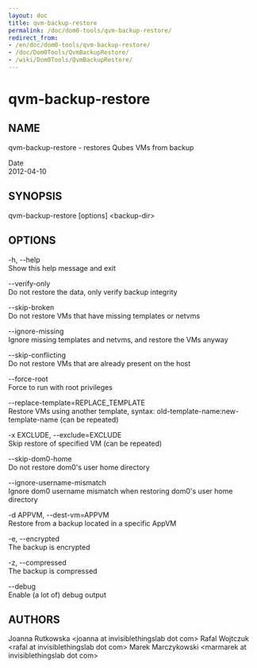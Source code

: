 ```yaml
---
layout: doc
title: qvm-backup-restore
permalink: /doc/dom0-tools/qvm-backup-restore/
redirect_from:
- /en/doc/dom0-tools/qvm-backup-restore/
- /doc/Dom0Tools/QvmBackupRestore/
- /wiki/Dom0Tools/QvmBackupRestore/
---
```


qvm-backup-restore
==================

NAME
----

qvm-backup-restore - restores Qubes VMs from backup

Date  
2012-04-10

SYNOPSIS
--------

qvm-backup-restore [options] \<backup-dir\>

OPTIONS
-------

-h, --help  
Show this help message and exit

--verify-only  
Do not restore the data, only verify backup integrity

--skip-broken  
Do not restore VMs that have missing templates or netvms

--ignore-missing  
Ignore missing templates and netvms, and restore the VMs anyway

--skip-conflicting  
Do not restore VMs that are already present on the host

--force-root  
Force to run with root privileges

--replace-template=REPLACE\_TEMPLATE  
Restore VMs using another template, syntax: old-template-name:new-template-name (can be repeated)

-x EXCLUDE, --exclude=EXCLUDE  
Skip restore of specified VM (can be repeated)

--skip-dom0-home  
Do not restore dom0's user home directory

--ignore-username-mismatch  
Ignore dom0 username mismatch when restoring dom0's user home directory

-d APPVM, --dest-vm=APPVM  
Restore from a backup located in a specific AppVM

-e, --encrypted  
The backup is encrypted

-z, --compressed  
The backup is compressed

--debug  
Enable (a lot of) debug output

AUTHORS
-------

Joanna Rutkowska \<joanna at invisiblethingslab dot com\>
Rafal Wojtczuk \<rafal at invisiblethingslab dot com\>
Marek Marczykowski \<marmarek at invisiblethingslab dot com\>
